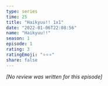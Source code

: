 ```yaml
---
type: series
time: 25
title: "Haikyuu!! 1x1"
date: "2022-01-06T22:08:56"
name: "Haikyuu!!"
season: 1
episode: 1
rating: 3
ratingEmoji: "⭐️⭐️⭐️"
share: false
---
```


_[No review was written for this episode]_

